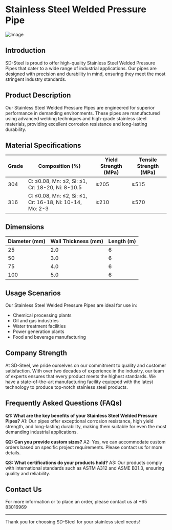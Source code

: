# Stainless Steel Welded Pressure Pipe

![Image](https://github.com/user-attachments/assets/2567258e-e124-4816-932d-1809bd27ef0b)

## Introduction
SD-Steel is proud to offer high-quality Stainless Steel Welded Pressure Pipes that cater to a wide range of industrial applications. Our pipes are designed with precision and durability in mind, ensuring they meet the most stringent industry standards.

## Product Description
Our Stainless Steel Welded Pressure Pipes are engineered for superior performance in demanding environments. These pipes are manufactured using advanced welding techniques and high-grade stainless steel materials, providing excellent corrosion resistance and long-lasting durability.

## Material Specifications
| Grade | Composition (%) | Yield Strength (MPa) | Tensile Strength (MPa) |
|-------|-----------------|----------------------|------------------------|
| 304   | C: ≤0.08, Mn: ≤2, Si: ≤1, Cr: 18-20, Ni: 8-10.5 | ≥205                 | ≥515                   |
| 316   | C: ≤0.08, Mn: ≤2, Si: ≤1, Cr: 16-18, Ni: 10-14, Mo: 2-3 | ≥210                 | ≥570                   |

## Dimensions
| Diameter (mm) | Wall Thickness (mm) | Length (m) |
|---------------|---------------------|------------|
| 25            | 2.0                 | 6          |
| 50            | 3.0                 | 6          |
| 75            | 4.0                 | 6          |
| 100           | 5.0                 | 6          |

## Usage Scenarios
Our Stainless Steel Welded Pressure Pipes are ideal for use in:
- Chemical processing plants
- Oil and gas industries
- Water treatment facilities
- Power generation plants
- Food and beverage manufacturing

## Company Strength
At SD-Steel, we pride ourselves on our commitment to quality and customer satisfaction. With over two decades of experience in the industry, our team of experts ensures that every product meets the highest standards. We have a state-of-the-art manufacturing facility equipped with the latest technology to produce top-notch stainless steel products.

## Frequently Asked Questions (FAQs)
**Q1: What are the key benefits of your Stainless Steel Welded Pressure Pipes?**
A1: Our pipes offer exceptional corrosion resistance, high yield strength, and long-lasting durability, making them suitable for even the most demanding industrial applications.

**Q2: Can you provide custom sizes?**
A2: Yes, we can accommodate custom orders based on specific project requirements. Please contact us for more details.

**Q3: What certifications do your products hold?**
A3: Our products comply with international standards such as ASTM A312 and ASME B31.3, ensuring quality and reliability.

## Contact Us
For more information or to place an order, please contact us at +65 83016969 

---

Thank you for choosing SD-Steel for your stainless steel needs!
